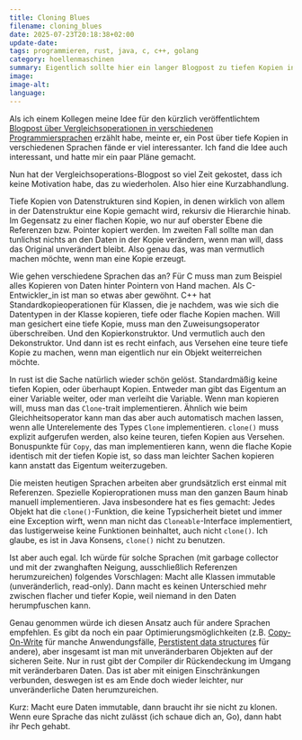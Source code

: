 ```yaml
---
title: Cloning Blues
filename: cloning_blues
date: 2025-07-23T20:18:38+02:00
update-date:
tags: programmieren, rust, java, c, c++, golang
category: hoellenmaschinen
summary: Eigentlich sollte hier ein langer Blogpost zu tiefen Kopien in verschiedenen Programmiersprachen hin. Ich habe aber keine Lust, also halte ich es relativ kurz.
image:
image-alt:
language:
---
```


Als ich einem Kollegen meine Idee für den kürzlich veröffentlichtem [Blogpost über Vergleichsoperationen in verschiedenen Programmiersprachen](/blogposts/gleich_ungleich_gleich) erzählt habe, meinte er, ein Post über tiefe Kopien in verschiedenen Sprachen fände er viel interessanter. Ich fand die Idee auch interessant, und hatte mir ein paar Pläne gemacht.

Nun hat der Vergleichsoperations-Blogpost so viel Zeit gekostet, dass ich keine Motivation habe, das zu wiederholen. Also hier eine Kurzabhandlung.

Tiefe Kopien von Datenstrukturen sind Kopien, in denen wirklich von allem in der Datenstruktur eine Kopie gemacht wird, rekursiv die Hierarchie hinab. Im Gegensatz zu einer flachen Kopie, wo nur auf oberster Ebene die Referenzen bzw. Pointer kopiert werden. Im zweiten Fall sollte man dan tunlichst nichts an den Daten in der Kopie verändern, wenn man will, dass das Original unverändert bleibt. Also genau das, was man vermutlich machen möchte, wenn man eine Kopie erzeugt.

Wie gehen verschiedene Sprachen das an? Für C muss man zum Beispiel alles Kopieren von Daten hinter Pointern von Hand machen. Als C-Entwickler_in ist man so etwas aber gewöhnt. C++ hat Standardkopieoperationen für Klassen, die je nachdem, was wie sich die Datentypen in der Klasse kopieren, tiefe oder flache Kopien machen. Will man gesichert eine tiefe Kopie, muss man den Zuweisungsoperator überschreiben. Und den Kopierkonstruktor. Und vermutlich auch den Dekonstruktor. Und dann ist es recht einfach, aus Versehen eine teure tiefe Kopie zu machen, wenn man eigentlich nur ein Objekt weiterreichen möchte.

In rust ist die Sache natürlich wieder schön gelöst. Standardmäßig keine tiefen Kopien, oder überhaupt Kopien. Entweder man gibt das Eigentum an einer Variable weiter, oder man verleiht die Variable. Wenn man kopieren will, muss man das `Clone`-trait implementieren. Ähnlich wie beim Gleichheitsoperator kann man das aber auch automatisch machen lassen, wenn alle Unterelemente des Types `Clone` implementieren. `clone()` muss explizit aufgerufen werden, also keine teuren, tiefen Kopien aus Versehen. Bonuspunkte für `Copy`, das man implementieren kann, wenn die flache Kopie identisch mit der tiefen Kopie ist, so dass man leichter Sachen kopieren kann anstatt das Eigentum weiterzugeben.

Die meisten heutigen Sprachen arbeiten aber grundsätzlich erst einmal mit Referenzen. Spezielle Kopieroprationen muss man den ganzen Baum hinab manuell implementieren. Java insbesondere hat es fies gemacht: Jedes Objekt hat die `clone()`-Funktion, die keine Typsicherheit bietet und immer eine Exception wirft, wenn man nicht das `Cloneable`-Interface implementiert, das lustigerweise keine Funktionen beinhaltet, auch nicht `clone()`. Ich glaube, es ist in Java Konsens, `clone()` nicht zu benutzen.

Ist aber auch egal. Ich würde für solche Sprachen (mit garbage collector und mit der zwanghaften Neigung, ausschließlich Referenzen herumzureichen) folgendes Vorschlagen: Macht alle Klassen immutable (unveränderlich, read-only). Dann macht es keinen Unterschied mehr zwischen flacher und tiefer Kopie, weil niemand in den Daten herumpfuschen kann.

Genau genommen würde ich diesen Ansatz auch für andere Sprachen empfehlen. Es gibt da noch ein paar Optimierungsmöglichkeiten (z.B. [Copy-On-Write](https://de.wikipedia.org/wiki/Copy-On-Write) für manche Anwendungsfälle, [Perstistent data structures](https://en.wikipedia.org/wiki/Persistent_data_structure) für andere), aber insgesamt ist man mit unveränderbaren Objekten auf der sicheren Seite. Nur in rust gibt der Compiler dir Rückendeckung im Umgang mit veränderbaren Daten. Das ist aber mit einigen Einschränkungen verbunden, deswegen ist es am Ende doch wieder leichter, nur unveränderliche Daten herumzureichen.

Kurz: Macht eure Daten immutable, dann braucht ihr sie nicht zu klonen. Wenn eure Sprache das nicht zulässt (ich schaue dich an, Go), dann habt ihr Pech gehabt.
